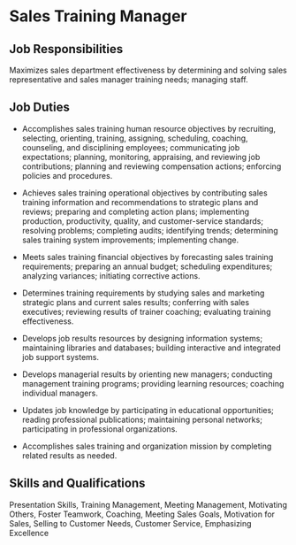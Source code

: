# Sales Training Manager

## Job Responsibilities

Maximizes sales department effectiveness by determining and solving sales representative and sales manager training needs; managing staff.

## Job Duties

* Accomplishes sales training human resource objectives by recruiting, selecting, orienting, training, assigning, scheduling, coaching, counseling, and disciplining employees; communicating job expectations; planning, monitoring, appraising, and reviewing job contributions; planning and reviewing compensation actions; enforcing policies and procedures.

* Achieves sales training operational objectives by contributing sales training information and recommendations to strategic plans and reviews; preparing and completing action plans; implementing production, productivity, quality, and customer-service standards; resolving problems; completing audits; identifying trends; determining sales training system improvements; implementing change.

* Meets sales training financial objectives by forecasting sales training requirements; preparing an annual budget; scheduling expenditures; analyzing variances; initiating corrective actions.

* Determines training requirements by studying sales and marketing strategic plans and current sales results; conferring with sales executives; reviewing results of trainer coaching; evaluating training effectiveness.

* Develops job results resources by designing information systems; maintaining libraries and databases; building interactive and integrated job support systems.

* Develops managerial results by orienting new managers; conducting management training programs; providing learning resources; coaching individual managers.

* Updates job knowledge by participating in educational opportunities; reading professional publications; maintaining personal networks; participating in professional organizations.

* Accomplishes sales training and organization mission by completing related results as needed.

## Skills and Qualifications

Presentation Skills, Training Management, Meeting Management, Motivating Others, Foster Teamwork, Coaching, Meeting Sales Goals, Motivation for Sales, Selling to Customer Needs, Customer Service, Emphasizing Excellence

